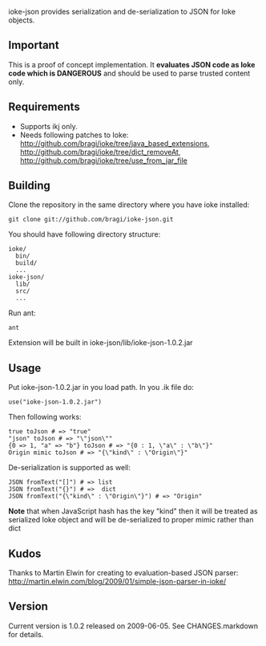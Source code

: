 ioke-json provides serialization and de-serialization to JSON for Ioke  objects.

## Important

This is a proof of concept implementation. It **evaluates JSON code as Ioke code which is DANGEROUS** and should be used to parse trusted content only.

## Requirements

* Supports ikj only.
* Needs following patches to Ioke: http://github.com/bragi/ioke/tree/java_based_extensions, http://github.com/bragi/ioke/tree/dict_removeAt,
http://github.com/bragi/ioke/tree/use_from_jar_file

## Building

Clone the repository in the same directory where you have ioke installed:

    git clone git://github.com/bragi/ioke-json.git

You should have following directory structure:

    ioke/
      bin/
      build/
      ...
    ioke-json/
      lib/
      src/
      ...

Run ant:

    ant

Extension will be built in ioke-json/lib/ioke-json-1.0.2.jar

## Usage

Put ioke-json-1.0.2.jar in you load path. In you .ik file do:

    use("ioke-json-1.0.2.jar")

Then following works:

    true toJson # => "true"
    "json" toJson # => "\"json\""
    {0 => 1, "a" => "b"} toJson # => "{0 : 1, \"a\" : \"b\"}"
    Origin mimic toJson # => "{\"kind\" : \"Origin\"}"

De-serialization is supported as well:

    JSON fromText("[]") # => list
    JSON fromText("{}") # =>  dict
    JSON fromText("{\"kind\" : \"Origin\"}") # => "Origin"

**Note** that when JavaScript hash has the key "kind" then it will be treated as serialized Ioke object and will be de-serialized to proper mimic rather than dict

## Kudos

Thanks to Martin Elwin for creating to evaluation-based JSON parser: http://martin.elwin.com/blog/2009/01/simple-json-parser-in-ioke/

## Version

Current version is 1.0.2 released on 2009-06-05. See CHANGES.markdown for details.
